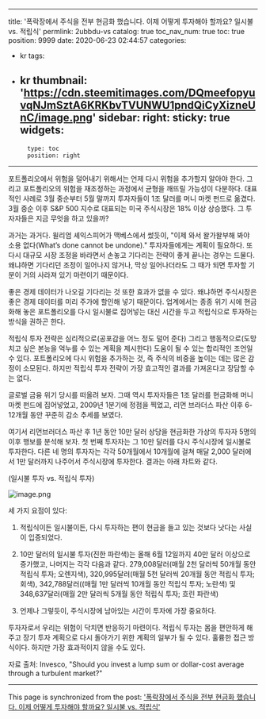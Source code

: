 
---
title: '폭락장에서 주식을 전부 현금화 했습니다. 이제 어떻게 투자해야 할까요? 일시불 vs. 적립식'
permlink: 2ubbdu-vs
catalog: true
toc_nav_num: true
toc: true
position: 9999
date: 2020-06-23 02:44:57
categories:
- kr
tags:
- kr
thumbnail: 'https://cdn.steemitimages.com/DQmeefopyuvqNJmSztA6KRKbvTVUNWU1pndQiCyXizneUnC/image.png'
sidebar:
    right:
        sticky: true
widgets:
    -
        type: toc
        position: right
---


포트폴리오에서 위험을 덜어내기 위해서는 언제 다시 위험을 추가할지 알아야 한다. 그리고 포트폴리오의 위험을 재조정하는 과정에서 균형을 깨뜨릴 가능성이 다분하다. 대표적인 사례로 3월 중순부터 5월 말까지 투자자들이 1조 달러를 머니 마켓 펀드로 옮겼다. 3월 중순 이후 S&P 500 지수로 대표되는 미국 주식시장은 18% 이상 상승했다. 그 투자자들은 지금 무엇을 하고 있을까?​

과거는 과거다. 윌리엄 셰익스피어가 맥베스에서 썼듯이, "이제 와서 왈가왈부해 봐야 소용 없다(What’s done cannot be undone)." 투자자들에게는 계획이 필요하다. 또 다시 대규모 시장 조정을 바라면서 손놓고 기다리는 전략이 좋게 끝나는 경우는 드물다. 왜냐하면 기다리던 조정이 일어나지 않거나, 막상 일어나더라도 그 때가 되면 투자할 기분이 거의 사라져 있기 마련이기 때문이다. ​

좋은 경제 데이터가 나오길 기다리는 것 또한 효과가 없을 수 있다. 왜냐하면 주식시장은 좋은 경제 데이터를 미리 주가에 할인해 넣기 때문이다. 업계에서는 종종 위기 시에 현금화해 놓은 포트폴리오를 다시 일시불로 집어넣는 대신 시간을 두고 적립식으로 투자하는 방식을 권하곤 한다.​

적립식 투자 전략은 심리적으로(공포감을 어느 정도 덜어 준다) 그리고 행동적으로(도망치고 싶은 본능을 억누를 수 있는 계획을 제시한다) 도움이 될 수 있는 합리적인 조언일 수 있다. 포트폴리오에 다시 위험을 추가하는 것, 즉 주식의 비중을 높이는 데는 많은 감정이 소모된다. 하지만 적립식 투자 전략이 가장 효고적인 결과를 가져온다고 장담할 수는 없다. ​

글로벌 금융 위기 당시를 떠올려 보자. 그때 역시 투자자들은 1조 달러를 현금화해 머니 마켓 펀드에 집어넣었고, 2009년 1분기에 정점을 찍었고, 리먼 브라더스 파산 이후 6-12개월 동안 꾸준히 감소 추세를 보였다. ​

여기서 리먼브러더스 파산 후 1년 동안 10만 달러 상당을 현금화한 가상의 투자자 5명의 이후 행보를 분석해 보자. 첫 번째 투자자는 그 10만 달러를 다시 주식시장에 일시불로 투자한다. 다른 네 명의 투자자는 각각 50개월에서 10개월에 걸쳐 매달 2,000 달러에서 1만 달러까지 나주어서 주식시장에 투자한다. 결과는 아래 차트와 같다.​

(일시불 투자 vs. 적립식 투자)

![image.png](https://cdn.steemitimages.com/DQmeefopyuvqNJmSztA6KRKbvTVUNWU1pndQiCyXizneUnC/image.png)

​세 가지 요점이 있다: ​

1) 적립식이든 일시불이든, 다시 투자하는 편이 현금을 들고 있는 것보다 낫다는 사실이 입증되었다.​

2) 10만 달러의 일시불 투자(진한 파란색)는 올해 6월 12일까지 40만 달러 이상으로 증가했고, 나머지는 각각 다음과 같다.
279,008달러(매월 2천 달러씩 50개월 동안 적립식 투자; 오렌지색), 
320,995달러(매월 5천 달러씩 20개월 동안 적립식 투자; 회색), 
342,788달러((매월 1만 달러씩 10개월 동안 적립식 투자; 노란색) 및 
348,637달러(매월 2만 달러씩 5개월 동안 적립식 투자; 흐린 파란색)​

3) 언제나 그렇듯이, 주식시장에 남아있는 시간이 투자에 가장 중요하다.​

투자자로서 우리는 위험이 닥치면 반응하기 마련이다. 적립식 투자는 몸을 편안하게 해주고 장기 투자 계획으로 다시 돌아가기 위한 계획의 일부가 될 수 있다. 훌륭한 접근 방식이다. 하지만 가장 효과적이지 않을 수도 있다.​

자료 출처: Invesco, "Should you invest a lump sum or dollar-cost average through a turbulent market?"

- - -

This page is synchronized from the post: ['폭락장에서 주식을 전부 현금화 했습니다. 이제 어떻게 투자해야 할까요? 일시불 vs. 적립식'](https://steemit.com/@pius.pius/2ubbdu-vs)
